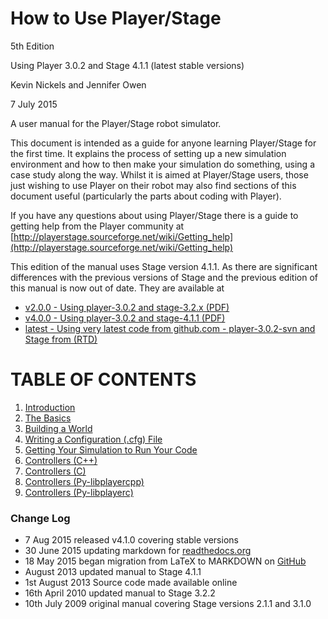 # How to Use Player/Stage

5th Edition

Using Player 3.0.2 and Stage 4.1.1 (latest stable versions)

Kevin Nickels and Jennifer Owen

7 July 2015

A user manual for the Player/Stage robot simulator.

This document is intended as a guide for anyone learning Player/Stage for the
first time. It explains the process of setting up a new simulation
environment and how to then make your simulation do something, using a case
study along the way. Whilst it is aimed at Player/Stage users, those just wishing
to use Player on their robot may also find sections of this document useful
(particularly the parts about coding with Player).

If you have any questions about using Player/Stage there is a guide to getting
help from the Player community at
[http://playerstage.sourceforge.net/wiki/Getting_help](http://playerstage.sourceforge.net/wiki/Getting_help)

This edition of the manual uses Stage version 4.1.1.  As there are
significant differences with the previous versions of Stage and the
previous edition of this manual is now out of date. They are available at

* [v2.0.0 - Using player-3.0.2 and stage-3.2.x (PDF)](http://player-stage-manual.readthedocs.org/en/v2.0.0/)
* [v4.0.0 - Using player-3.0.2 and stage-4.1.1 (PDF)](http://player-stage-manual.readthedocs.org/en/v4.0.0/)
* [latest - Using very latest code from github.com - player-3.0.2-svn and Stage from (RTD)](http://player-stage-manual-readthedocs.org/en/latest/)


# TABLE OF CONTENTS
1. [Introduction](INTRO.md)
2. [The Basics](BASICS.md)
3. [Building a World](WORLDFILES.md)
4. [Writing a Configuration (.cfg) File](CFGFILES.md)
5. [Getting Your Simulation to Run Your Code](CONTROLLERS.md)
5. [Controllers (C++)](CONTROLLER_CPP.md)
5. [Controllers (C)](CONTROLLER_C.md)
5. [Controllers (Py-libplayercpp)](CONTROLLER_PYCPP.md)
5. [Controllers (Py-libplayerc)](CONTROLLER_PYC.md)

### Change Log
* 7 Aug 2015 released v4.1.0 covering stable versions
* 30 June 2015 updating markdown for [readthedocs.org](http://readthedocs.org)
* 18 May 2015 began migration from LaTeX to MARKDOWN on [GitHub](http://github.com)
* August 2013 updated manual to Stage 4.1.1
* 1st August 2013 Source code made available online
* 16th April 2010 updated manual to Stage 3.2.2
* 10th July 2009 original manual covering Stage versions 2.1.1 and 3.1.0
